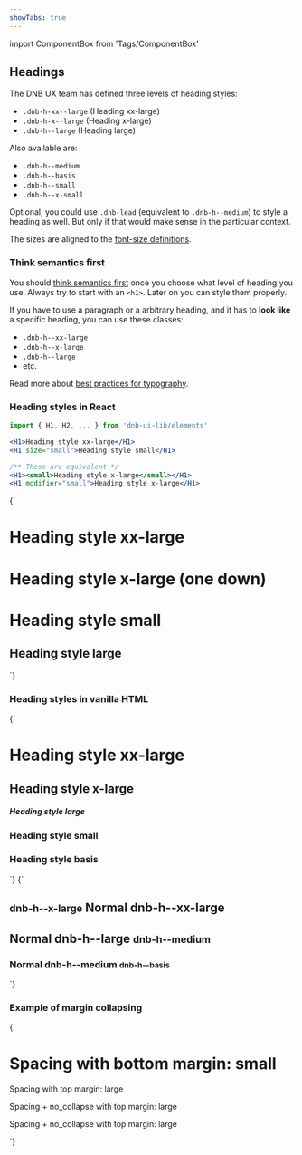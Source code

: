 ```yaml
---
showTabs: true
---
```


import ComponentBox from 'Tags/ComponentBox'

## Headings

The DNB UX team has defined three levels of heading styles:

- `.dnb-h-xx--large` (Heading xx-large)
- `.dnb-h-x--large` (Heading x-large)
- `.dnb-h--large` (Heading large)

Also available are:

- `.dnb-h--medium`
- `.dnb-h--basis`
- `.dnb-h--small`
- `.dnb-h--x-small`

Optional, you could use `.dnb-lead` (equivalent to `.dnb-h--medium`) to style a heading as well. But only if that would make sense in the particular context.

The sizes are aligned to the [font-size definitions](/uilib/typography/font-size).

### Think semantics first

You should [think semantics first](/uilib/usage/best-practices/for-typography#headings-and-styling) once you choose what level of heading you use. Always try to start with an `<h1>`. Later on you can style them properly.

If you have to use a paragraph or a arbitrary heading, and it has to **look like** a specific heading, you can use these classes:

- `.dnb-h--xx-large`
- `.dnb-h--x-large`
- `.dnb-h--large`
- etc.

Read more about [best practices for typography](/uilib/usage/best-practices/for-typography).

### Heading styles in React

```jsx
import { H1, H2, ... } from 'dnb-ui-lib/elements'

<H1>Heading style xx-large</H1>
<H1 size="small">Heading style small</H1>

/** These are equivalent */
<H1><small>Heading style x-large</small></H1>
<H1 modifier="small">Heading style x-large</H1>
```

<ComponentBox caption="Default Heading typography using React JSX">
{`
<H1 bottom="large">Heading style xx-large</H1>
<H1 size="x-large">Heading style x-large (one down)</H1>
<H1 size="small">Heading style small</H1>
<H2>Heading style large</H2>
`}
</ComponentBox>

### Heading styles in vanilla HTML

<ComponentBox hideCode data-dnb-test="heading-default" caption="Heading styles in vanilla HTML">
{`
<h1 className="dnb-h--xx-large">Heading style xx-large</h1>
<h2 className="dnb-h--x-large">Heading style x-large</h2>
<h5 className="dnb-h--large">Heading style large</h5>
<h3 className="dnb-h--small">Heading style small</h3>
<h3 className="dnb-h--basis">Heading style basis</h3>
`}
</ComponentBox>

<ComponentBox hideCode data-dnb-test="heading-additional" caption="Additional Heading modifiers">
{`
<article>
  <h1 className="dnb-h--xx-large">
    <small>dnb-h--x-large</small> Normal dnb-h--xx-large
  </h1>
  <h2 className="dnb-h--large">
    Normal dnb-h--large <small>dnb-h--medium</small>
  </h2>
  <h3 className="dnb-lead">
    Normal dnb-h--medium <small>dnb-h--basis</small>
  </h3>
</article>
`}
</ComponentBox>

### Example of margin collapsing

<ComponentBox caption="Only the largest margin takes effect">
{`
<H1 size="small" top bottom="small">Spacing with bottom margin: small</H1>
<P top="large" bottom="small">Spacing with top margin: large</P>
<P no_collapse top="large" bottom="small">Spacing + no_collapse with top margin: large</P>
<P no_collapse top="large">Spacing + no_collapse with top margin: large</P>
`}
</ComponentBox>
